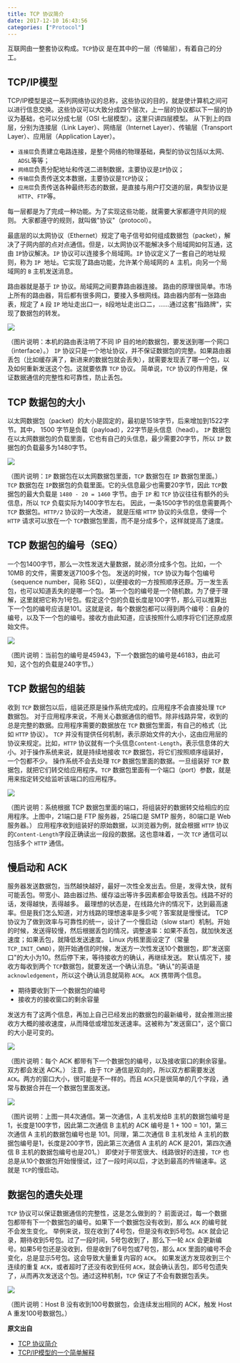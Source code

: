 ```yaml
---
title: TCP 协议简介
date: 2017-12-10 16:43:56
categories: ["Protocol"]
---
```


互联网由一整套协议构成。`TCP`协议 是在其中的一层（传输层），有着自己的分工。

<!-- more -->

## TCP/IP模型
TCP/IP模型是这一系列网络协议的总称，这些协议的目的，就是使计算机之间可以进行信息交换。这些协议可以大致分成四个层次，上一层的协议都以下一层的协议为基础，也可以分成七层（OSI 七层模型）。这里只讲四层模型。
从下到上的四层，分别为连接层（Link Layer）、网络层（Internet Layer）、传输层（Transport Layer）、应用层（Application Layer）。

- `连接层`负责建立电路连接，是整个网络的物理基础，典型的协议包括以太网、`ADSL`等等；
- `网络层`负责分配地址和传送二进制数据，主要协议是`IP`协议；
- `传输层`负责传送文本数据，主要协议是`TCP`协议；
- `应用层`负责传送各种最终形态的数据，是直接与用户打交道的层，典型协议是`HTTP`、`FTP`等。

每一层都是为了完成一种功能。为了实现这些功能，就需要大家都遵守共同的规则。
大家都遵守的规则，就叫做"协议"（protocol）。

最底层的以太网协议（Ethernet）规定了电子信号如何组成数据包（packet），解决了子网内部的点对点通信。但是，以太网协议不能解决多个局域网如何互通，这由 `IP`协议解决。`IP` 协议可以连接多个局域网。`IP` 协议定义了一套自己的地址规则，称为 `IP `地址。它实现了路由功能，允许某个局域网的 `A `主机，向另一个局域网的 `B` 主机发送消息。

路由器就是基于 `IP` 协议。局域网之间要靠路由器连接。
路由的原理很简单。市场上所有的路由器，背后都有很多网口，要接入多根网线。路由器内部有一张路由表，规定了 `A` 段 `IP` 地址走出口一，`B`段地址走出口二，......通过这套"指路牌"，实现了数据包的转发。

![](/images/TCP-introduction/1.jpg)

（图片说明：本机的路由表注明了不同 IP 目的地的数据包，要发送到哪一个网口（interface）。）
`IP` 协议只是一个地址协议，并不保证数据包的完整。如果路由器丢包（比如缓存满了，新进来的数据包就会丢失），就需要发现丢了哪一个包，以及如何重新发送这个包。这就要依靠 `TCP` 协议。
简单说，`TCP` 协议的作用是，保证数据通信的完整性和可靠性，防止丢包。
## TCP 数据包的大小
以太网数据包（packet）的大小是固定的，最初是1518字节，后来增加到1522字节。其中， 1500 字节是负载（payload），22字节是头信息（head）。
`IP` 数据包在以太网数据包的负载里面，它也有自己的头信息，最少需要20字节，所以 `IP` 数据包的负载最多为1480字节。

![](/images/TCP-introduction/2.png)

（图片说明：`IP` 数据包在以太网数据包里面，`TCP` 数据包在 `IP` 数据包里面。）
`TCP` 数据包在 `IP`数据包的负载里面。它的头信息最少也需要20字节，因此 `TCP`数据包的最大负载是 `1480 - 20 = 1460` 字节。由于 `IP` 和 `TCP` 协议往往有额外的头信息，所以 `TCP` 负载实际为1400字节左右。
因此，一条1500字节的信息需要两个 `TCP` 数据包。`HTTP/2` 协议的一大改进， 就是压缩 `HTTP` 协议的头信息，使得一个 `HTTP` 请求可以放在一个 `TCP`数据包里面，而不是分成多个，这样就提高了速度。

## TCP 数据包的编号（SEQ）
一个包1400字节，那么一次性发送大量数据，就必须分成多个包。比如，一个 10MB 的文件，需要发送7100多个包。
发送的时候，`TCP` 协议为每个包编号（sequence number，简称 SEQ），以便接收的一方按照顺序还原。万一发生丢包，也可以知道丢失的是哪一个包。
第一个包的编号是一个随机数。为了便于理解，这里就把它称为1号包。假定这个包的负载长度是100字节，那么可以推算出下一个包的编号应该是101。这就是说，每个数据包都可以得到两个编号：自身的编号，以及下一个包的编号。接收方由此知道，应该按照什么顺序将它们还原成原始文件。

![](/images/TCP-introduction/3.png)

（图片说明：当前包的编号是45943，下一个数据包的编号是46183，由此可知，这个包的负载是240字节。）
## TCP 数据包的组装
收到 `TCP` 数据包以后，组装还原是操作系统完成的。应用程序不会直接处理 `TCP` 数据包。
对于应用程序来说，不用关心数据通信的细节。除非线路异常，收到的总是完整的数据。应用程序需要的数据放在 `TCP` 数据包里面，有自己的格式（比如 `HTTP` 协议）。
`TCP` 并没有提供任何机制，表示原始文件的大小，这由应用层的协议来规定。比如，`HTTP` 协议就有一个头信息`Content-Length`，表示信息体的大小。对于操作系统来说，就是持续地接收 `TCP` 数据包，将它们按照顺序组装好，一个包都不少。
操作系统不会去处理 `TCP` 数据包里面的数据。一旦组装好 `TCP` 数据包，就把它们转交给应用程序。`TCP` 数据包里面有一个端口（port）参数，就是用来指定转交给监听该端口的应用程序。

![](/images/TCP-introduction/4.jpg)

（图片说明：系统根据 TCP 数据包里面的端口，将组装好的数据转交给相应的应用程序。上图中，21端口是 FTP 服务器，25端口是 SMTP 服务，80端口是 Web 服务器。）
应用程序收到组装好的原始数据，以浏览器为例，就会根据 `HTTP` 协议的`Content-Length`字段正确读出一段段的数据。这也意味着，一次 `TCP` 通信可以包括多个 `HTTP` 通信。
## 慢启动和 ACK
服务器发送数据包，当然越快越好，最好一次性全发出去。但是，发得太快，就有可能丢包。带宽小、路由器过热、缓存溢出等许多因素都会导致丢包。线路不好的话，发得越快，丢得越多。
最理想的状态是，在线路允许的情况下，达到最高速率。但是我们怎么知道，对方线路的理想速率是多少呢？答案就是慢慢试。
TCP 协议为了做到效率与可靠性的统一，设计了一个慢启动（slow start）机制。开始的时候，发送得较慢，然后根据丢包的情况，调整速率：如果不丢包，就加快发送速度；如果丢包，就降低发送速度。
Linux 内核里面设定了（常量`TCP_INIT_CWND`），刚开始通信的时候，发送方一次性发送10个数据包，即"发送窗口"的大小为10。然后停下来，等待接收方的确认，再继续发送。
默认情况下，接收方每收到两个 `TCP`数据包，就要发送一个确认消息。"确认"的英语是 `acknowledgement`，所以这个确认消息就简称 `ACK`。
`ACK` 携带两个信息。

- 期待要收到下一个数据包的编号
- 接收方的接收窗口的剩余容量

发送方有了这两个信息，再加上自己已经发出的数据包的最新编号，就会推测出接收方大概的接收速度，从而降低或增加发送速率。这被称为"发送窗口"，这个窗口的大小是可变的。

![](/images/TCP-introduction/5.png)

（图片说明：每个 ACK 都带有下一个数据包的编号，以及接收窗口的剩余容量。双方都会发送 ACK。）
注意，由于 `TCP` 通信是双向的，所以双方都需要发送 `ACK`。两方的窗口大小，很可能是不一样的。而且 `ACK`只是很简单的几个字段，通常与数据合并在一个数据包里面发送。

![](/images/TCP-introduction/6.jpg)

（图片说明：上图一共4次通信。第一次通信，A 主机发给B 主机的数据包编号是1，长度是100字节，因此第二次通信 B 主机的 ACK 编号是 1 + 100 = 101，第三次通信 A 主机的数据包编号也是 101。同理，第二次通信 B 主机发给 A 主机的数据包编号是1，长度是200字节，因此第三次通信 A 主机的 ACK 是201，第四次通信 B 主机的数据包编号也是201。）
即使对于带宽很大、线路很好的连接，`TCP` 也总是从10个数据包开始慢慢试，过了一段时间以后，才达到最高的传输速率。这就是 `TCP`的慢启动。
## 数据包的遗失处理
`TCP` 协议可以保证数据通信的完整性，这是怎么做到的？
前面说过，每一个数据包都带有下一个数据包的编号。如果下一个数据包没有收到，那么 `ACK` 的编号就不会发生变化。
举例来说，现在收到了4号包，但是没有收到5号包。`ACK` 就会记录，期待收到5号包。过了一段时间，5号包收到了，那么下一轮 `ACK` 会更新编号。如果5号包还是没收到，但是收到了6号包或7号包，那么 `ACK` 里面的编号不会变化，总是显示5号包。这会导致大量重复内容的 `ACK`。
如果发送方发现收到三个连续的重复 `ACK`，或者超时了还没有收到任何 `ACK`，就会确认丢包，即5号包遗失了，从而再次发送这个包。通过这种机制，`TCP` 保证了不会有数据包丢失。

![](/images/TCP-introduction/7.png)

（图片说明：Host B 没有收到100号数据包，会连续发出相同的 ACK，触发 Host A 重发100号数据包。）

**原文出自**

- [TCP 协议简介](http://www.ruanyifeng.com/blog/2017/06/tcp-protocol.html)
- [TCP/IP模型的一个简单解释](http://www.ruanyifeng.com/blog/2009/03/tcp-ip_model.html)